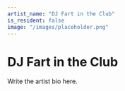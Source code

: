 ```yaml
---
artist_name: "DJ Fart in the Club"
is_resident: false
image: "/images/placeholder.png"
---
```


# DJ Fart in the Club

Write the artist bio here.

